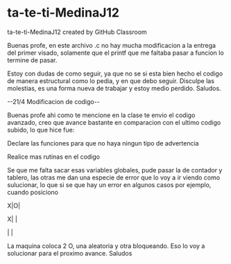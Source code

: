 # ta-te-ti-MedinaJ12
ta-te-ti-MedinaJ12 created by GitHub Classroom

Buenas profe, en este archivo .c no hay mucha modificacion a la entrega del primer visado, solamente que el printf que me faltaba pasar 
a funcion lo termine de pasar. 

Estoy con dudas de como seguir, ya que no se si esta bien hecho el codigo de manera estructural como lo pedia, y en que debo seguir.
Disculpe las molestias, es una forma nueva de trabajar y estoy medio perdido. Saludos.

--21/4 Modificacion de codigo--

Buenas profe ahi como te mencione en la clase te envio el codigo avanzado, creo que avance bastante en comparacion con el ultimo codigo subido, lo que hice fue:

Declare las funciones para que no haya ningun tipo de advertencia

Realice mas rutinas en el codigo

Se que me falta sacar esas variables globales, pude pasar la de contador y tablero, las otras me dan una especie de error que lo voy a ir viendo como sulucionar, lo que si se que hay un error en algunos casos por ejemplo, cuando posiciono 

X|O|

X| |

 | |     
 
 La maquina coloca 2 O, una aleatoria y otra bloqueando. Eso lo voy a solucionar para el proximo avance. Saludos

